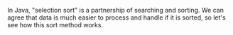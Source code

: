 In Java, "selection sort" is a partnership of searching and sorting. We can agree that data is much easier to process and handle if it is sorted, so let's see how this sort method works.

